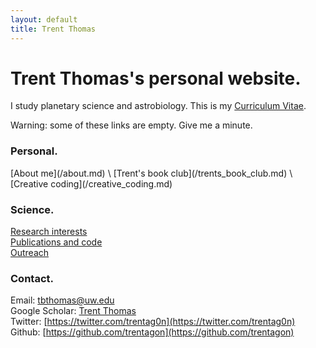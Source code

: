 ```yaml
---
layout: default
title: Trent Thomas
---
```

# Trent Thomas's personal website.

I study planetary science and astrobiology. This is my [Curriculum Vitae](assets/tthomas_cv.pdf).

Warning: some of these links are empty. Give me a minute.

### Personal.

<link>[About me](/about.md)</link> \
[Trent's book club](/trents_book_club.md) \
[Creative coding](/creative_coding.md)

### Science.

[Research interests](/research_interests.md) \
[Publications and code](/publications_and_code.md) \
[Outreach](/outreach.md)

### Contact.

Email:           [tbthomas@uw.edu](mailto:tbthomas@uw.edu) \
Google Scholar:  [Trent Thomas](https://scholar.google.com/citations?user=e_IjiKcAAAAJ&hl=en&authuser=1) \
Twitter:     [https://twitter.com/trentag0n](https://twitter.com/trentag0n) \
Github:          [https://github.com/trentagon](https://github.com/trentagon)
